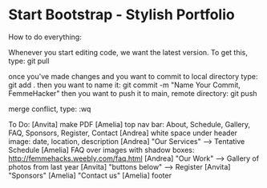 Start Bootstrap - Stylish Portfolio
=========

How to do everything:

Whenever you start editing code, we want the latest version. To get this, type: 
	git pull 

once you've made changes and you want to commit to local directory
type: 
	git add .
then you want to name it:
	git commit -m "Name Your Commit, FemmeHacker"
then you want to push it to main, remote directory:
	git push

merge conflict, type: :wq



To Do:
	[Anvita] make PDF
	[Amelia] top nav bar: About, Schedule, Gallery, FAQ, Sponsors, Register, Contact
	[Andrea] white space under header image: date, location, description
	[Andrea] "Our Services" --> Tentative Schedule
	[Amelia] FAQ over images with shadow boxes: http://femmehacks.weebly.com/faq.html
	[Andrea] "Our Work" --> Gallery of photos from last year
	[Anvita] "buttons below" --> Register
	[Anvita] "Sponsors" 
	[Amelia] "Contact us"
	[Amelia] footer